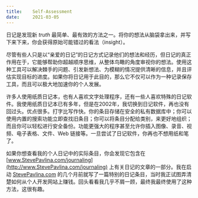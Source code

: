 ```yaml
---
title:    Self-Assessment
date:     2021-03-05
---
```


日记是发现新 *truth* 最简单、最有效的方法之一。将你的想法从脑袋拿出来，并写下来下来，你会获得原始可能错过的看法（insight）。

尽管有些人只是以“亲爱的日记”的日记方式记录他们的想法和经历，但日记的真正作用在于，它能够帮助你超越顺序思维，从整体鸟瞰的角度审视你的想法。使用这种工具可以解决棘手的问题、引发新想法、为模糊的情况提供清晰的信息，并且评估实现目标的进度。如果你将日记用于此目的，那么它不仅可以作为一种记录保存工具，而且可以极大地加速你的个人发展。

许多人使用纸质日记本，也有人喜欢文字处理程序，还有一些人喜欢特殊的日记软件。我使用纸质日记本已有多年，但是在2002年，我切换到日记软件，再也没有回过头。优点很多。打字比写作快。你的条目存储在安全的私有数据库中；你可以使用内置的搜索功能立即查找旧条目；你可以将条目分配给类别，来更好地组织；而且你可以轻松进行安全备份。功能更强大的程序甚至允许你插入图像、录音、视频、电子表格、文件、Web 链接等。一旦尝试了日记软件，你再也不想用纸和笔了。

如果你想查看我的个人日记中的实际条目，你会发现它包含在 [www.StevePavlina.com/journaling](http://www.StevePavlina.com/journaling) 上有关日记的文章的一部分。我在启动 [StevePavlina.com](http://www.StevePavlina.com) 的几个月前就写了一篇特别的日记条目，当时我正试图弄清楚如何从个人开发网站上赚钱。回头看看我几乎不屑一顾，最终我最终使用了这种方法，这很有趣。
